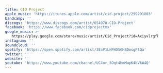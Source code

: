 ```yaml
---
title: CID Project
apple_music: 'https://itunes.apple.com/artist/cid-project/259291803'
bandcamp: ''
discogs: 'https://www.discogs.com/artist/654978-CID-Project'
facebook: 'https://www.facebook.com/cidprojectmx'
google_music: >-
   https://play.google.com/store/music/artist/Cid_Project?id=Axiyvlrgfkuemibg4bbbuwz2nli
instagram: ''
soundcloud: ''
spotify: 'https://open.spotify.com/artist/3EaP1LHPHDSGH8DosgPtQa'
twitter: ''
website: ''
youtube: 'https://www.youtube.com/channel/UC4or_5Oqt4hmMupK4bVkW4Q'
---
```

